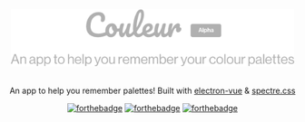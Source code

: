 <div align="center">
<br>
<img width="500" src="/docs/repo-logo.png" alt="Couleur">
<br>
<br>
</div>

<p align="center" color="#6a737d">
An app to help you remember palettes! Built with <a href="https://github.com/SimulatedGREG/electron-vue">electron-vue</a> & <a href="https://picturepan2.github.io/spectre/">spectre.css</a>
</p>

<div align="center">
  
[![forthebadge](https://forthebadge.com/images/badges/built-with-love.svg)](https://forthebadge.com) [![forthebadge](https://forthebadge.com/images/badges/made-with-javascript.svg)](https://forthebadge.com) [![forthebadge](https://forthebadge.com/images/badges/made-with-vue.svg)](https://forthebadge.com)
</div>
